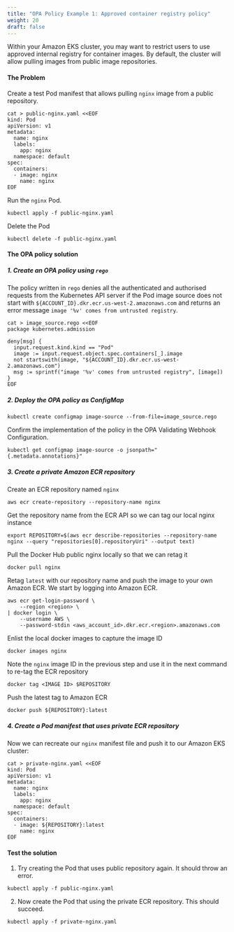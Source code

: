 ```yaml
---
title: "OPA Policy Example 1: Approved container registry policy"
weight: 20
draft: false
---
```


Within your Amazon EKS cluster, you may want to restrict users to use approved internal registry for container images. By default, the cluster will allow pulling images from public image repositories.

#### The Problem

Create a test Pod manifest that allows pulling `nginx` image from a public repository.

```
cat > public-nginx.yaml <<EOF
kind: Pod
apiVersion: v1
metadata:
  name: nginx
  labels:
    app: nginx
  namespace: default
spec:
  containers:
  - image: nginx
    name: nginx
EOF
```

Run the `nginx` Pod.

```
kubectl apply -f public-nginx.yaml
```

Delete the Pod

```
kubectl delete -f public-nginx.yaml
```

#### The OPA policy solution

##### 1. Create an OPA policy using `rego`

The policy written in `rego` denies all the authenticated and authorised requests from the Kubernetes API server if the Pod image source does not start with `${ACCOUNT_ID}.dkr.ecr.us-west-2.amazonaws.com` and returns an error message `image '%v' comes from untrusted registry`.

```
cat > image_source.rego <<EOF
package kubernetes.admission                                                

deny[msg] {                                                                
  input.request.kind.kind == "Pod"                                        
  image := input.request.object.spec.containers[_].image                 
  not startswith(image, "${ACCOUNT_ID}.dkr.ecr.us-west-2.amazonaws.com") 
  msg := sprintf("image '%v' comes from untrusted registry", [image])  
}
EOF
```

##### 2. Deploy the OPA policy as ConfigMap

```
kubectl create configmap image-source --from-file=image_source.rego
```

Confirm the implementation of the policy in the OPA Validating Webhook Configuration.

```
kubectl get configmap image-source -o jsonpath="{.metadata.annotations}"
```

##### 3. Create a private Amazon ECR repository

Create an ECR repository named `nginx`

```
aws ecr create-repository --repository-name nginx
```

Get the repository name from the ECR API so we can tag our local nginx instance

```
export REPOSITORY=$(aws ecr describe-repositories --repository-name nginx --query "repositories[0].repositoryUri" --output text)
```

Pull the Docker Hub public nginx locally so that we can retag it

```
docker pull nginx
```

Retag `latest` with our repository name and push the image to your own Amazon ECR. We start by logging into Amazon ECR.

```
aws ecr get-login-password \
    --region <region> \
| docker login \
    --username AWS \
    --password-stdin <aws_account_id>.dkr.ecr.<region>.amazonaws.com
```

Enlist the local docker images to capture the image ID

```
docker images nginx
```

Note the `nginx` image ID in the previous step and use it in the next command to re-tag the ECR repository

```
docker tag <IMAGE ID> $REPOSITORY
```

Push the latest tag to Amazon ECR

```
docker push ${REPOSITORY}:latest
```

##### 4. Create a Pod manifest that uses private ECR repository

Now we can recreate our `nginx` manifest file and push it to our Amazon EKS cluster:

```
cat > private-nginx.yaml <<EOF
kind: Pod
apiVersion: v1
metadata:
  name: nginx
  labels:
    app: nginx
  namespace: default
spec:
  containers:
  - image: ${REPOSITORY}:latest
    name: nginx
EOF
```

#### Test the solution

1. Try creating the Pod that uses public repository again. It should throw an error.

```
kubectl apply -f public-nginx.yaml
```

2. Now create the Pod that using the private ECR repository. This should succeed.

```
kubectl apply -f private-nginx.yaml
```


